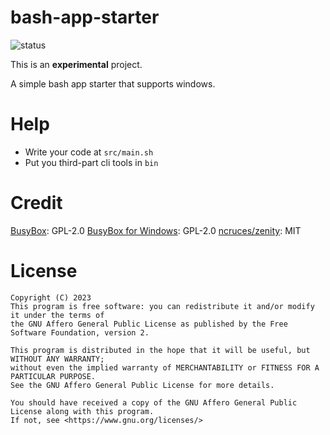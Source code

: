 # bash-app-starter

![status](https://img.shields.io/badge/status-experimental-blue)

This is an **experimental** project.

A simple bash app starter that supports windows.

# Help

- Write your code at `src/main.sh`
- Put you third-part cli tools in `bin`

# Credit

[BusyBox](https://www.busybox.net/): GPL-2.0
[BusyBox for Windows](https://frippery.org/busybox/): GPL-2.0
[ncruces/zenity](https://github.com/ncruces/zenity): MIT

# License

```text
Copyright (C) 2023
This program is free software: you can redistribute it and/or modify it under the terms of
the GNU Affero General Public License as published by the Free Software Foundation, version 2.

This program is distributed in the hope that it will be useful, but WITHOUT ANY WARRANTY; 
without even the implied warranty of MERCHANTABILITY or FITNESS FOR A PARTICULAR PURPOSE. 
See the GNU Affero General Public License for more details.

You should have received a copy of the GNU Affero General Public License along with this program.
If not, see <https://www.gnu.org/licenses/>
```
